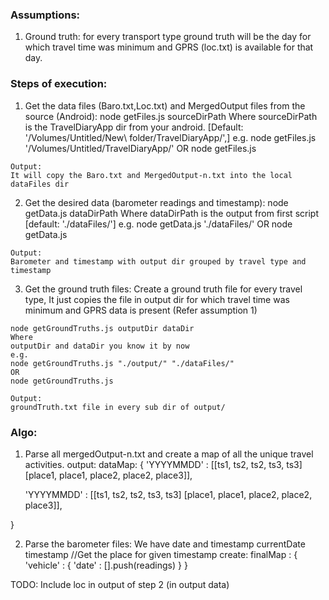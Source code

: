 ### Assumptions:
  1. Ground truth: for every transport type ground truth will be the day for 
        which travel time was minimum and GPRS (loc.txt) is available for that day.

### Steps of execution:
  1. Get the data files (Baro.txt,Loc.txt) and MergedOutput files from the source (Android):
    node getFiles.js sourceDirPath
    Where
    sourceDirPath is the TravelDiaryApp dir from your android. 
    [Default: '/Volumes/Untitled/New\ folder/TravelDiaryApp/',]
    e.g.
    node getFiles.js '/Volumes/Untitled/TravelDiaryApp/'
    OR
    node getFiles.js

    Output:
    It will copy the Baro.txt and MergedOutput-n.txt into the local dataFiles dir


  2. Get the desired data (barometer readings and timestamp):
    node getData.js dataDirPath
    Where
    dataDirPath is the output from first script [default: './dataFiles/']
    e.g.
    node getData.js './dataFiles/'
    OR
    node getData.js

    Output:
    Barometer and timestamp with output dir grouped by travel type and timestamp


  3. Get the ground truth files:
    Create a ground truth file for every travel type, 
    It just copies the file in output dir for which travel time was minimum and 
    GPRS data is present (Refer assumption 1)
    
    node getGroundTruths.js outputDir dataDir
    Where 
    outputDir and dataDir you know it by now
    e.g.
    node getGroundTruths.js "./output/" "./dataFiles/"
    OR
    node getGroundTruths.js

    Output:
    groundTruth.txt file in every sub dir of output/ 



### Algo:

1. Parse all mergedOutput-n.txt and create a map of all the unique travel activities.
output: dataMap: 
{
    'YYYYMMDD' : [[ts1,    ts2,    ts2,    ts3,    ts3]
                    [place1, place1, place2, place2, place3]],

    'YYYYMMDD' : [[ts1,    ts2,    ts2,    ts3,    ts3]
                    [place1, place1, place2, place2, place3]],

}

2. Parse the barometer files:
We have date and timestamp
currentDate
timestamp
//Get the place for given timestamp
create:
finalMap : {
    'vehicle' : {
        'date' : [].push(readings)
    }
}


TODO:
Include loc in output of step 2 (in output data)